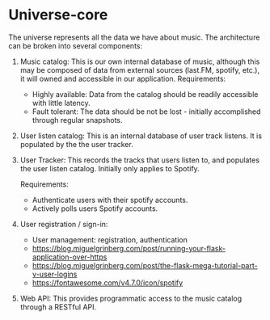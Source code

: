 # Universe-core

The universe represents all the data we have about music. The architecture can be broken into several components:

1. Music catalog: This is our own internal database of music, although this may be composed of data from external sources (last.FM, spotify, etc.), it will owned and accessible in our application.
   Requirements:
   * Highly available: Data from the catalog should be readily accessible with little latency.
   * Fault tolerant: The data should be not be lost - initially accomplished through regular snapshots.

2. User listen catalog: This is an internal database of user track listens. It is populated by the the user tracker.

3. User Tracker: This records the tracks that users listen to, and populates the user listen catalog. Initially only applies to Spotify.

   Requirements:
   * Authenticate users with their spotify accounts.
   * Actively polls users Spotify accounts.

4. User registration / sign-in:
   * User management: registration, authentication
   * https://blog.miguelgrinberg.com/post/running-your-flask-application-over-https
   * https://blog.miguelgrinberg.com/post/the-flask-mega-tutorial-part-v-user-logins
   * https://fontawesome.com/v4.7.0/icon/spotify

4. Web API: This provides programmatic access to the music catalog through a RESTful API.
